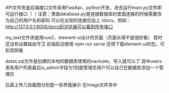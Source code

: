API文件夹是后端接口文件采用FastApi，python开发，进去运行main.py文件即可运行接口
！！注意：里面database.py是连接数据库的里面连接的时候需要改为自己的用户名和密码
可以在出现的连接后加上 /docs，例如：http://127.0.0.1:8000/docs到浏览器可以看到所有接口

my_text文件夹是用vue2，element-ui设计的页面（页面长得不是很好看）
暂时还没有设置路由守卫
前端启动使用 npm run serve
还得下载element-ui的包，可到官网看

datas.sql文件是创建的本地的数据库使用的navicate，导入就可以了
其中users表有用户列表最后is_admin字段为1则是管理员用户可以自己在数据库添加一个管理员

后面上传几张截图分别是一些界面展示
在imags文件夹中
